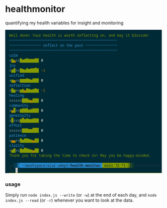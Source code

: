 # healthmonitor

quantifying my health variables for insight and monitoring

![screenshot of operation](img/v0.0.2-screenshot.png)

### usage

Simply run `node index.js --write` (or `-w`) at the end of each day,
and `node index.js --read` (or `-r`) whenever you want to look at the data.
